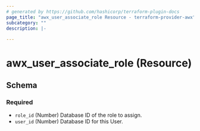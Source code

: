 ```yaml
---
# generated by https://github.com/hashicorp/terraform-plugin-docs
page_title: "awx_user_associate_role Resource - terraform-provider-awx"
subcategory: ""
description: |-
  
---
```


# awx_user_associate_role (Resource)





<!-- schema generated by tfplugindocs -->
## Schema

### Required

- `role_id` (Number) Database ID of the role to assign.
- `user_id` (Number) Database ID for this User.
